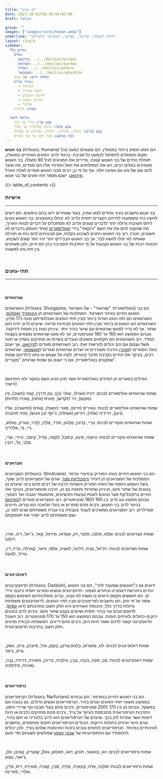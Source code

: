 ```yaml
---
title: "בן אנוש"
date: 2023-10-01T16:39:02+03:00
draft: false

group: ""
images: ["images/races/human.webp"]
underline: "מימין לשמאל: שורגאזי, מצראני, דאנזביטני ונרפוריאני"
layout: single
sidebar:
  מידע כללי:
    אלים:
      מירגאט: ../../deities/mirgat
      קארמוס: ../../deities/karmos
      אנהרן: ../../deities/anhern
      פאשטאר: ../../deities/phashtar
    תוחלת חיים: 90 שנים
    איזור מחייה:
      - השורגוד
      - האחו המוריק
      - חורשת דאנזביט
      - החורש הצפוני
      - נארפור
    שפות: מדוברת

  מראה חיצוני:
    צבע עור: בהיר עד כהה
    צבע שיער: גוונים מבלונדיני עד שחור
    צבע עיניים: חומות, כחולות, ירוקות, שחורות או אפורות
    גובה ממוצע: מטר וחצי עד שני מטרים
---
```


**בני אנוש** (באנגלית: Humans) הם הגזע הנפוץ ביותר במנאלין. הם נמצאים כמעט בכל מקום ומסוגלים להסתגל לכמעט כל סביבה. בניגוד לרוב הגזעים האחרים במנאלין, תוחלת החיים של בני האנוש קטנה, ונדירים אלו המגיעים לגיל 90 ומעלה. בני האנוש מאמינים באלים רבים, ויש אלו המחליפים את האל המרכזי אליו הם סוגדים, מה שיצר להם שם של גזע עם אמונה זולה. אף על פי כן, רבים מבני האנוש סוגדים לאלת הגורל [מירגאט](../../deities/mirgat). ישנם מספר תת-גזעים של בני אנוש.

<!--more-->

{{< table_of_contents >}}

### אישיות

---

בני אנוש נחשבים בעיני אחדים לגזע אמיץ, בעוד שאחרים יראו בהם טיפשים. הם רוצים להשיג כוח ומשמעות לחייהם הקצרים יחסית ולרוב לא יבחלו באמצעים. בני האנוש נוטים ליחס חשיבות גדולה יותר לדברים קטנים ולרוב לא מסתכלים על דברים לטווח הארוך, מה שהקנה להם את את השם "ג'וּקַאזִי" בידי [האוליסארים](../../races/ulisary) (אחד העוסק בדברים לא חשובים, זוטר). רוב בני האנוש ניתנים לשכנוע בקלות, אם מבטיחים להם כוח או תהילה שאותה לא יוכלו להשיג לבד, אך בני האנוש הבכירים יותר יהיו יותר קשים לשכנוע. תכונות רבות של בני האנוש נקבעות על פי התרבות והסביבה בהן הם חיים, ולכן משתנים בין תת-גזע למשנהו.

&nbsp;

### תתי-גזעים

---

&nbsp;

#### שורגאזים

השוּרְגַאזִים (באנגלית: Shurgazies, באוליסארית: "שורגאזי" - של השורגוד) הם בני האנוש החיים באיזור השורגוד. הממלכות של השורגאזים הן [אינגפורד](../../kingdoms/ingford) [ואקולנס](../../kingdoms/akolance). השורגאזים הם תת-הגזע הגדול ביותר מבין תתי-הגזעים ואוכלוסייתם מונה כ17 מליון. השורגאזים הם המגוונים ביותר מבין תתי-הגזעים מבחינת מראה. שיערם לרוב יהיה חום שחור, אך לא נדיר לפגוש שורגאזים עם שיער בהיר יותר. עיניהן נעות בין חומות לירוקות. גובהם הממוצע הוא 160 עד 180 סנטימטרים, אך לא מעט שורגאזים נמצאים בקצוות המדד. רוב השורגאזים הם חקלאים פשוטים ועובדים בשדות או מחזיקים בשדה או חווה משל עצמם אם הם יכולים להרשות זאת. רוב השורגאזים סוגדים ל[מירגאט](../../deities/mirgat), אך ישנם כאלו הסוגדים ל[אנהרן](../../deities/anhern) והרבה משוררים או יוצרים שורגאזים סוגדים ל[פאשטאר](../../deities/phashtar).
שורגאזים רבים, בעיקר אלו החיים בקרבת מדבר קיטריס, לקחו על עצמם או נתנו לילדיהם שמות שמקורם באוליסארית, אם כי ישנם גם שמות שורגזים "מקוריים". 

&nbsp;

(המילים בסוגרים הן המילים באוליסארית אשר מהן הגיע השם במקור ולא התרגום הישיר)

שמות שורגאזים-אוליסארים לבנים: דוֹרזוֹ (אציל), עָאלִי (בן), טֶק (דרך), קָאזִי (חשוב), פִין (מקום), זִיר (לקדש), פָארְס (אתה), טָאיְרוֹ (לחיות).

שמות שורגאזים-אוליסארים לבנות: טָאיְרִיס (חיים), סַארִי (ינשוף), קָאזִיס (מחשבה), אֵלִיז (ניצן), זִירִידְיַה (אלה), דוֹרִיאַן (אצולה), גִ'יקְזִי (בן אנוש), טָזְיַה (זהובה).

שמות שורגאזים-מקוריים לבנים: טְרֵיי, בָּדְווִין, מֶלְטוֹן, פוֹרְד, אֶלְדֵן, לָנְדֵר, גָארִיוֹן, ווָאלֵש, רֶיי, נֶד, אֶלְדְרִיך.

שמות שורגאזים-מקוריים לבנות: טִיאַנַה, מִינֵט, קִימְבֵּל, לֶקְסַה, מֶרִיל, קִימְבִּי, הַייְדִי, שֶרִי, מֶלַנִי, נֶלִי, רוֹבִּין.

&nbsp;

#### מצראנים

המֶצֵרַאנִים (באנגלית: Stroitcians) הם בני האנוש החיים באחו המוריק ובמיצרי גורמר. הממלכות של המצראנים הן דונזיר [ורפובליקת מצר](../../kingdoms/stroit). עורם של המצראנים לרוב שזוף, בשל השמש החמה של האחו המוריק והשהות הרבה של רבים מהם בים. שיערם נע בגוונים של שחור וחום, ועיניהן שחורות וחומות גם הן. הרבה מהמצראנים, בעיקר אלו החיים ברפובליקת מצר נוהגים לענות טבעות ותכשיטים, מהמעמד הגבוה ועד הנמוך. גובהם ממוצע ונע לרוב בין 160 ל180 סנטימטרים. רוב המצראנים סוגדים ל[קארמוס](../../deities/karmos) בניגוד לרוב בני האנוש, ורבים מהם סוחרים או בעלי מלאכה כמו נגרים, חייטים וסנדלרים. רוב המצראנים ממשיכים לעבוד בעבודה בה עבדה משפחתם שנים לפני כן, ושם משפחתם לרוב יסגיר את תעסוקתם.

&nbsp;

שמות מצראנים לבנים: אֶלְמוֹ, פּוֹלְבוֹ, ווֹלְטֵר, דוֹן, אָמַדֵאוֹ, מִירַאל, קָאר, גִ'יאַל, רִינוֹ, אוֹרוֹ, דוֹלְטוֹ.

שמות מצראנים לבנות: רוֹזַ'אל, טָנִיַה, דֶלִינַה, לַאצְיַה, אָלְסִי, פִיאַר, קָארְלַה, נוֹרִיז, דִין, טְרוּז', לָאוִנַה.

&nbsp;

#### דאנזביטנים

הדָאנְזְבִּיטַנִים (באנגלית: Dazbish), ידועים גם כ"האנשים שמעבר להר", הם בני האנוש החיים בחורשת דאנזביט ובחורש הצפוני. הדנזביטנים אנשים נמוכים יחסית ורובם יורדי ים. הם חוששים מקסם ורואים בו משהו לא טבעי, וברוב ממלכותיהם השימוש בקסם אסור על פי חוק. הם נחשבים לפרימטיבים מבין תתי-הגזעים. לדאנזיבטנים משפחות גדולות בדרך כלל, והכנסת האורחים היא חלק חשוב מתרבותם (ראו [קסיס](../../food/juvy#תרבות)). לדאנזביטנים עור בהיר יחסית ושיערם בצבע שחור וחום. עיניהן לרוב בגוונים ירוקים-כחולים ולעיתים חומות. גובהם הממוצע הוא 150 עד 170 סנטימטרים. רוב האוכל הדאנזביטני קשור לדגים ושאר חיות הים, ורבים מהם דייגים. המשפחה וכבודה מהווים חלק חשוב בתרבות הדאנזביטנית.

&nbsp;

שמות דאנזביטנים לבנים: לוֹג, פָאגְרוֹס, בָּלְנוֹס,אָרטֵן, בָּקסֵן, גוֹיְל, סְיוּבּהַן, גְרוֹבּ, נוּסְק, גְרוּץ, בִּיאַר.

שמות דאנזביטנים לבנות: מֶב, פוֹנַה, בּוֹנְיַה, בֶּבִין, אִילְבִיַה, בּריגִין, מוֹאִירַה, דֶרִידַה, נֶבַה, סָאִירַה, פִידֵלְמִיַה.

&nbsp;

#### נרפוריאנים

הנָרִפוּרִיאַנִים (באנגלית: Narfurians) הם בני האנוש החיים בנארפור. הם גבוהים בממוצע משאר תתי-הגזעים ועורם בהיר. הנרפוריאנים אנשים גדולים, גם בגובה וגם במשקל. גובהם נע בין 170 ל200 סנטימטרים, ורבים מהם בעלי מבנה גוף שרירי וחסון. התרבות הנרפוריאנית מתבססת בעיקר על צייד, ורבים מהם מחזיקים כלבים או חיות דומות אשר עוזרות להן בכך. שיערם של הנרפוריאנים הוא לרוב בלונדיני או חום בהיר, עורם חיוור ועיניהן כחולות וירוקות. הבגדים הנרפוריאנים חזקים ומחממים, ונחשבים לאיכותיים במיוחד. הנרפוריאנים לוחמים טובים בזכות המיומנות שלהם בציד, ולכן יכולים להתמודד עם ההתפרעויות של [שבטי הצפון](../../kingdoms/the-northern-tribes) שפולשים לשטחם מדי פעם.

&nbsp;

שמות נרפוריאנים לבנים: וִיגוֹ, בָּאטַאר, תוֹרְגֵן, דַאג, תָאלַאן, גַאלֵן, קָאנְרִיק, קָאִיבֵּן, ווֹלֵן, גָ'אגֵר, טֶגַאן.

שמות נרפוריאנים לבנות: סוֹלַנַה, אֶדַה, קִינַארַה, מֶלִיַה, סֶבִין, קָארַה, סוֹאִירַה, רִיס, גְלֵייְן, וַאלֵרי, פַארִינַה.
